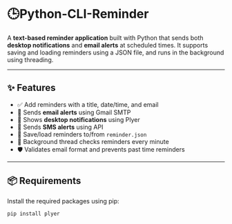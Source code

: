 # 🕒Python-CLI-Reminder


A **text-based reminder application** built with Python that sends both **desktop notifications** and **email alerts** at scheduled times. It supports saving and loading reminders using a JSON file, and runs in the background using threading.

---

## ✨ Features

- ✅ Add reminders with a title, date/time, and email
- 📨 Sends **email alerts** using Gmail SMTP
- 🔔 Shows **desktop notifications** using Plyer
- 💬 Sends **SMS alerts** using API
- 💾 Save/load reminders to/from `reminder.json`
- 🔁 Background thread checks reminders every minute
- 🛡 Validates email format and prevents past time reminders

---

## 📦 Requirements

Install the required packages using pip:

```bash
pip install plyer

